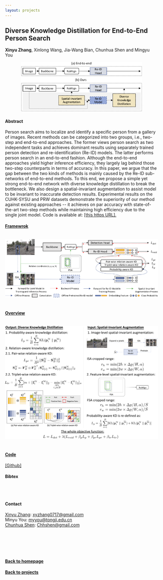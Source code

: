 ```yaml
---
layout: projects
---
```


## Diverse Knowledge Distillation for End-to-End Person Search
<strong>Xinyu Zhang</strong>, Xinlong Wang, Jia-Wang Bian, Chunhua Shen and Mingyu You <br />

<center><img src="./papers/AAAI21/figure1.png" width="400" alt="AAAI21" style="padding:0px"></center>

#### Abstract
Person search aims to localize and identify a specific person from a gallery of images. Recent methods can be categorized into two groups, i.e., two-step and end-to-end approaches. The former views person search as two independent tasks and achieves dominant results using separately trained person detection and re-identification (Re-ID) models. The latter performs person search in an end-to-end fashion. Although the end-to-end approaches yield higher inference efficiency, they largely lag behind those two-step counterparts in terms of accuracy. In this paper, we argue that the gap between the two kinds of methods is mainly caused by the Re-ID sub-networks of end-to-end methods. To this end, we propose a simple yet strong end-to-end network with diverse knowledge distillation to break the bottleneck. We also design a spatial-invariant augmentation to assist model to be invariant to inaccurate detection results. Experimental results on the CUHK-SYSU and PRW datasets demonstrate the superiority of our method against existing approaches -- it achieves on par accuracy with state-of-the-art two-step methods while maintaining high efficiency due to the single joint model. Code is available at: <a href='https://github.com/zhangxinyu-xyz/DKD-PersonSearch'>[this https URL]. 

#### Framewrok
<center><img src="./papers/AAAI21.png" width="600" alt="AAAI21" style="padding-bottom:20px;padding-top:15px"></center>

#### Overview
<center><img src="./papers/AAAI21/algorithm.png" width="600" alt="AAAI21" style="padding-bottom:20px;padding-top:15px"></center>

#### Code
<a href='https://github.com/zhangxinyu-xyz/DKD-PersonSearch'>[Github]</a>

#### Bibtex
<br />
<br />


#### Contact
<a href='https://zhangxinyu-xyz.github.io/'>Xinyu Zhang</a>: xyzhang0717@gmail.com <br />
Minyu You: myyou@tongji.edu.cn <br />
<a href='https://cshen.github.io/'>Chunhua Shen</a>: Chhshen@gmail.com <br />


<br />
<br />
<br />
<br />
<!-- _yay_ -->

#### [Back to homepage](../)
#### [Back to projects](../projects)
